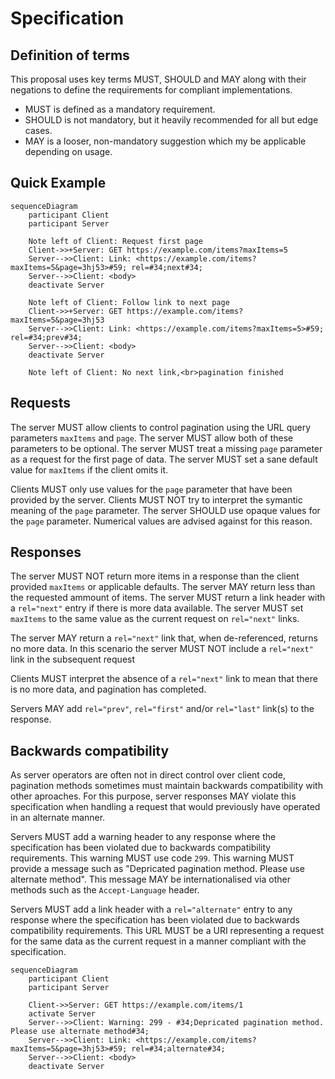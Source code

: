 # Specification

## Definition of terms

This proposal uses key terms MUST, SHOULD and MAY along with their negations to define the requirements for compliant implementations.

- MUST is defined as a mandatory requirement.
- SHOULD is not mandatory, but it heavily recommended for all but edge cases.
- MAY is a looser, non-mandatory suggestion which my be applicable depending on usage.

## Quick Example

```mermaid
sequenceDiagram
    participant Client
    participant Server

    Note left of Client: Request first page
    Client->>+Server: GET https://example.com/items?maxItems=5
    Server-->>Client: Link: <https://example.com/items?maxItems=5&page=3hj53>#59; rel=#34;next#34;
    Server-->>Client: <body>
    deactivate Server

    Note left of Client: Follow link to next page
    Client->>+Server: GET https://example.com/items?maxItems=5&page=3hj53
    Server-->>Client: Link: <https://example.com/items?maxItems=5>#59; rel=#34;prev#34;
    Server-->>Client: <body>
    deactivate Server

    Note left of Client: No next link,<br>pagination finished
```

## Requests

The server MUST allow clients to control pagination using the URL query parameters `maxItems` and `page`.
The server MUST allow both of these parameters to be optional.
The server MUST treat a missing `page` parameter as a request for the first page of data.
The server MUST set a sane default value for `maxItems` if the client omits it.

Clients MUST only use values for the `page` parameter that have been provided by the server.
Clients MUST NOT try to interpret the symantic meaning of the `page` parameter.
The server SHOULD use opaque values for the `page` parameter. Numerical values are advised against for this reason.

## Responses

The server MUST NOT return more items in a response than the client provided `maxItems` or applicable defaults.
The server MAY return less than the requested ammount of items.
The server MUST return a link header with a `rel="next"` entry if there is more data available.
The server MUST set `maxItems` to the same value as the current request on `rel="next"` links.

The server MAY return a `rel="next"` link that, when de-referenced, returns no more data.
In this scenario the server MUST NOT include a `rel="next"` link in the subsequent request

Clients MUST interpret the absence of a `rel="next"` link to mean that there is no more data, and pagination has completed.

Servers MAY add `rel="prev"`, `rel="first"` and/or `rel="last"` link(s) to the response.

## Backwards compatibility

As server operators are often not in direct control over client code, pagination methods sometimes must maintain backwards compatibility with other aproaches.
For this purpose, server responses MAY violate this specification when handling a request that would previously have operated in an alternate manner.

Servers MUST add a warning header to any response where the specification has been violated due to backwards compatibility requirements.
This warning MUST use code `299`.
This warning MUST provide a message such as "Depricated pagination method. Please use alternate method".
This message MAY be internationalised via other methods such as the `Accept-Language` header.

Servers MUST add a link header with a `rel="alternate"` entry to any response where the specification has been violated due to backwards compatibility requirements.
This URL MUST be a URI representing a request for the same data as the current request in a manner compliant with the specification.

```mermaid
sequenceDiagram
    participant Client
    participant Server

    Client->>Server: GET https://example.com/items/1
    activate Server
    Server-->>Client: Warning: 299 - #34;Depricated pagination method. Please use alternate method#34;
    Server-->>Client: Link: <https://example.com/items?maxItems=5&page=3hj53>#59; rel=#34;alternate#34;
    Server-->>Client: <body>
    deactivate Server
```